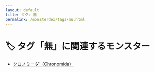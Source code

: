 ```yaml
---
layout: default
title: タグ: 無
permalink: /monsterdex/tags/mu.html
---
```

# 🏷️ タグ「無」に関連するモンスター

- [クロノミーダ（Chronomida）](/monsterdex/monster/Chronomida.html)